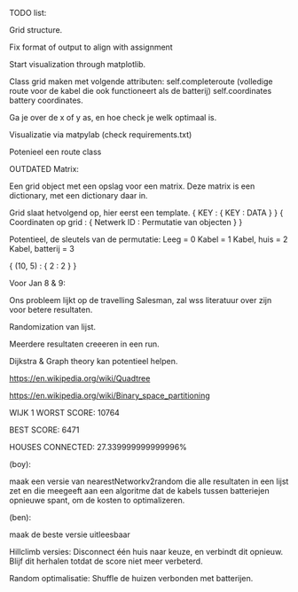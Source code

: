 TODO list:

Grid structure. 

Fix format of output to align with assignment

Start visualization through matplotlib.


Class grid maken met volgende attributen:
self.completeroute (volledige route voor de kabel die ook functioneert als de batterij)
self.coordinates
battery coordinates. 

Ga je over de x of y as, en hoe check je welk optimaal is. 

Visualizatie via matpylab (check requirements.txt)

Potenieel een route class


OUTDATED
Matrix:

Een grid object met een opslag voor een matrix. Deze matrix is een dictionary, met een dictionary daar in. 

Grid slaat hetvolgend op, hier eerst een template.
{ KEY : { KEY : DATA } }
{ Coordinaten op grid : { Netwerk ID : Permutatie van objecten } }

Potentieel, de sleutels van de permutatie:
Leeg = 0
Kabel = 1
Kabel, huis = 2
Kabel, batterij = 3

{ (10, 5) : { 2 : 2 } }

Voor Jan 8 & 9:

Ons probleem lijkt op de travelling Salesman, zal wss literatuur over zijn voor betere resultaten. 

Randomization van lijst. 

Meerdere resultaten creeeren in een run. 

Dijkstra & Graph theory kan potentieel helpen. 

https://en.wikipedia.org/wiki/Quadtree

https://en.wikipedia.org/wiki/Binary_space_partitioning


WIJK 1
WORST SCORE:
10764

BEST SCORE:
6471

HOUSES CONNECTED:
27.339999999999996%

(boy):

maak een versie van nearestNetworkv2random die alle resultaten in een lijst zet en die meegeeft aan een algoritme dat de kabels tussen batteriejen opnieuwe spant, om de kosten to optimalizeren. 

(ben):

maak de beste versie uitleesbaar

Hillclimb versies:
Disconnect één huis naar keuze, en verbindt dit opnieuw. Blijf dit herhalen totdat de score niet meer verbeterd. 

Random optimalisatie:
Shuffle de huizen verbonden met batterijen. 